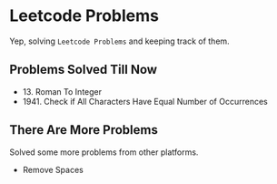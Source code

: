 # Leetcode Problems

Yep, solving `Leetcode Problems` and keeping track of them.

## Problems Solved Till Now

- 13\. Roman To Integer
- 1941\. Check if All Characters Have Equal Number of Occurrences

## There Are More Problems

Solved some more problems from other platforms.

- Remove Spaces
